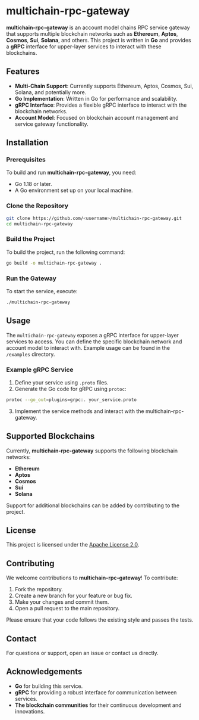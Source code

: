 # multichain-rpc-gateway

**multichain-rpc-gateway** is an account model chains RPC service gateway that supports multiple blockchain networks such as **Ethereum**, **Aptos**, **Cosmos**, **Sui**, **Solana**, and others. This project is written in **Go** and provides a **gRPC** interface for upper-layer services to interact with these blockchains.

## Features

- **Multi-Chain Support**: Currently supports Ethereum, Aptos, Cosmos, Sui, Solana, and potentially more.
- **Go Implementation**: Written in Go for performance and scalability.
- **gRPC Interface**: Provides a flexible gRPC interface to interact with the blockchain networks.
- **Account Model**: Focused on blockchain account management and service gateway functionality.

## Installation

### Prerequisites

To build and run **multichain-rpc-gateway**, you need:

- Go 1.18 or later.
- A Go environment set up on your local machine.

### Clone the Repository

```bash
git clone https://github.com/<username>/multichain-rpc-gateway.git
cd multichain-rpc-gateway
```

### Build the Project

To build the project, run the following command:

```bash
go build -o multichain-rpc-gateway .
```

### Run the Gateway

To start the service, execute:

```bash
./multichain-rpc-gateway
```

## Usage

The `multichain-rpc-gateway` exposes a gRPC interface for upper-layer services to access. You can define the specific blockchain network and account model to interact with. Example usage can be found in the `/examples` directory.

### Example gRPC Service

1. Define your service using `.proto` files.
2. Generate the Go code for gRPC using `protoc`:

```bash
protoc --go_out=plugins=grpc:. your_service.proto
```

3. Implement the service methods and interact with the multichain-rpc-gateway.

## Supported Blockchains

Currently, **multichain-rpc-gateway** supports the following blockchain networks:

- **Ethereum**
- **Aptos**
- **Cosmos**
- **Sui**
- **Solana**

Support for additional blockchains can be added by contributing to the project.

## License

This project is licensed under the [Apache License 2.0](LICENSE).

## Contributing

We welcome contributions to **multichain-rpc-gateway**! To contribute:

1. Fork the repository.
2. Create a new branch for your feature or bug fix.
3. Make your changes and commit them.
4. Open a pull request to the main repository.

Please ensure that your code follows the existing style and passes the tests.

## Contact

For questions or support, open an issue or contact us directly.

## Acknowledgements

- **Go** for building this service.
- **gRPC** for providing a robust interface for communication between services.
- **The blockchain communities** for their continuous development and innovations.
